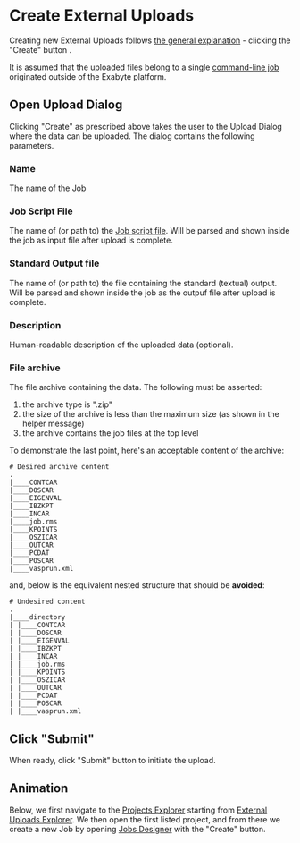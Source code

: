 # Create External Uploads

Creating new External Uploads follows [the general explanation](../../entities-general/actions/create.md) - clicking the "Create" button <i class="zmdi zmdi-file-plus zmdi-hc-border"></i>.

It is assumed that the uploaded files belong to a single [command-line job](../../jobs-cli/overview.md) originated outside of the Exabyte platform.

## Open Upload Dialog

Clicking "Create" as prescribed above takes the user to the Upload Dialog where the data can be uploaded. The dialog contains the following parameters. 

### Name

The name of the Job

### Job Script File

The name of (or path to) the [Job script file](../../jobs-cli/batch-scripts). Will be parsed and shown inside the job as input file after upload is complete.

### Standard Output file

The name of (or path to) the file containing the standard (textual) output. Will be parsed and shown inside the job as the outpuf file after upload is complete.

### Description

Human-readable description of the uploaded data (optional).

### File archive

The file archive containing the data. The following must be asserted:

1. the archive type is ".zip"
2. the size of the archive is less than the maximum size (as shown in the helper message)
3. the archive contains the job files at the top level

To demonstrate the last point, here's an acceptable content of the archive:

```text
# Desired archive content            
.
|____CONTCAR
|____DOSCAR
|____EIGENVAL
|____IBZKPT
|____INCAR
|____job.rms
|____KPOINTS
|____OSZICAR
|____OUTCAR
|____PCDAT
|____POSCAR
|____vasprun.xml
```

and, below is the equivalent nested structure that should be **avoided**:

```text
# Undesired content            
.
|____directory
| |____CONTCAR
| |____DOSCAR
| |____EIGENVAL
| |____IBZKPT
| |____INCAR
| |____job.rms
| |____KPOINTS
| |____OSZICAR
| |____OUTCAR
| |____PCDAT
| |____POSCAR
| |____vasprun.xml
```

## Click "Submit"

When ready, click "Submit" button to initiate the upload.

## Animation

Below, we first navigate to the [Projects Explorer](../../jobs/projects.md) starting from [External Uploads Explorer](../ui/explorer.md). We then open the first listed project, and from there we create a new Job by opening [Jobs Designer](../../jobs-designer/overview.md) with the "Create" button.

<img data-gifffer="/images/jobs/create-job.gif">
